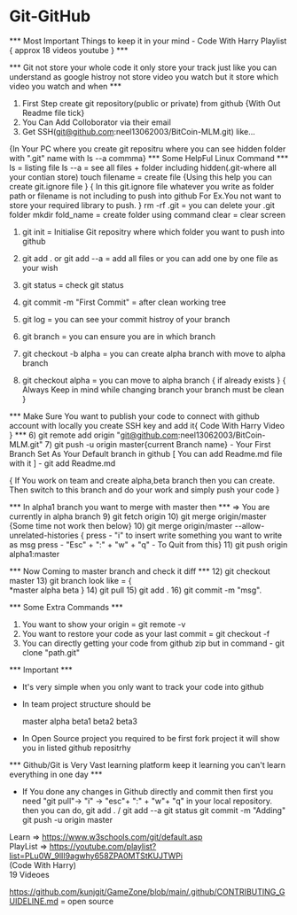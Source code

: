 # Git-GitHub

*** Most Important Things to keep it in your mind - Code With Harry Playlist { approx 18 videos youtube } ***

*** Git not store your whole code it only store your track just like you can understand as google histroy not store video you watch but it store which video you watch and when ***


1) First Step create git repository(public or private) from github {With Out Readme file tick}
2) You Can Add Colloborator via their email 
3) Get SSH(git@github.com:neel13062003/BitCoin-MLM.git) like...

{In Your PC where you create git repositru where you can see hidden folder with ".git" name with ls --a commma} 
*** Some HelpFul Linux Command ***
ls = listing file
ls --a = see all files + folder including hidden(.git-where all your contian store)
touch filename = create file {Using this help you can create git.ignore file }
{ In this git.ignore file whatever you write as folder path or filename is not including to push into github
  For Ex.You not want to store your required library to push.
}
rm -rf .git =  you can delete your .git folder
mkdir fold_name = create folder using command
clear = clear screen


1) git init  = Initialise Git repositry where which folder you want to push into github
2) git add . or git add --a = add all files or you can add one by one file as your wish
3) git status = check git status
4) git commit -m "First Commit" = after clean working tree
5) git log = you can see your commit histroy of your branch
6) git branch = you can ensure you are in which branch         

7) git checkout -b alpha = you can create alpha branch with move to alpha branch                  
8) git checkout alpha = you can move to alpha branch { if already exists } 
{ Always Keep in mind while changing branch your branch must be clean }

*** Make Sure You want to publish your code to connect with github account with locally you create SSH key and add it{ Code With Harry Video } *** 
6) git remote add origin "git@github.com:neel13062003/BitCoin-MLM.git" 
7) git push -u origin master{current Branch name} - Your First Branch Set As Your Default branch in github
[  You can add Readme.md file with it ] - git add Readme.md

{ If You work on team and create alpha,beta branch then you can create.
    Then switch to this branch and do your work and simply push your code
}

***  In alpha1 branch you want to merge with master then ***
=> You are currently in alpha branch
9) git fetch origin
10) git merge origin/master  {Some time not work then below}
10) git merge origin/master --allow-unrelated-histories 
 {   press - "i" to insert write something you want to write as msg 
     press - "Esc" + ":" + "w" + "q" - To Quit from this}
11) git push origin alpha1:master

*** Now Coming to master branch and check it diff ***
12) git checkout master
13) git branch 
look like = {    
    *master
    alpha 
    beta 
}
14) git pull
15) git add . 
16) git commit -m "msg".

*** Some Extra Commands ***

1) You want to show your origin = git remote -v
2) You want to restore your code as your last commit =  git checkout -f
3) You can directly getting your code from github zip but in command  - git clone "path.git"


*** Important ***

- It's very simple when you only want to track your code into github 
- In team project structure should be

    master
       alpha
           beta1
           beta2
           beta3
- In Open Source project you required to be first fork project it will show you in listed github repositrhy


*** Github/Git is Very Vast learning platform keep it learning you can't learn everything in one day ***

- If You done any changes in Github directly and commit then first you need "git pull"-> "i" -> "esc"+ ":"  + "w"+ "q" in your local repository. then you can do,
git add . / git add --a
git status
git commit -m "Adding"
git push -u origin master 


Learn => https://www.w3schools.com/git/default.asp</br>
PlayList => https://youtube.com/playlist?list=PLu0W_9lII9agwhy658ZPA0MTStKUJTWPi </br>(Code With Harry)</br>
19 Videoes

https://github.com/kunjgit/GameZone/blob/main/.github/CONTRIBUTING_GUIDELINE.md  = open source
